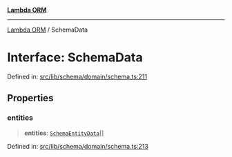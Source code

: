 [**Lambda ORM**](../README.md)

***

[Lambda ORM](../README.md) / SchemaData

# Interface: SchemaData

Defined in: [src/lib/schema/domain/schema.ts:211](https://github.com/lambda-orm/lambdaorm-base/blob/5f10bdc7d0f008296efbcbe89bc2bf1ed03aaaef/src/lib/schema/domain/schema.ts#L211)

## Properties

### entities

> **entities**: [`SchemaEntityData`](SchemaEntityData.md)[]

Defined in: [src/lib/schema/domain/schema.ts:213](https://github.com/lambda-orm/lambdaorm-base/blob/5f10bdc7d0f008296efbcbe89bc2bf1ed03aaaef/src/lib/schema/domain/schema.ts#L213)
